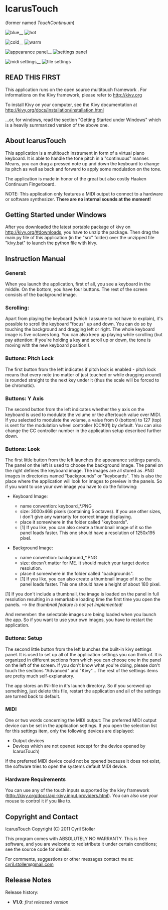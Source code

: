 IcarusTouch
==============

(former named *TouchContinuum*)

![blue](http://a6.sphotos.ak.fbcdn.net/hphotos-ak-ash4/299067_222700637789286_100001480546056_629480_1690295720_n.jpg?dl=1)__
![hot](http://a5.sphotos.ak.fbcdn.net/hphotos-ak-snc7/311805_222700691122614_100001480546056_629484_266904590_n.jpg?dl=1)

![cold](http://a8.sphotos.ak.fbcdn.net/hphotos-ak-ash4/303941_222700671122616_100001480546056_629483_2090968175_n.jpg?dl=1)__
![warm](http://a4.sphotos.ak.fbcdn.net/hphotos-ak-snc7/316868_222700654455951_100001480546056_629481_1168308683_n.jpg?dl=1)


![appearance panel](http://a3.sphotos.ak.fbcdn.net/hphotos-ak-snc7/302045_222700711122612_100001480546056_629485_1168915418_n.jpg?dl=1)__
![settings panel](http://a1.sphotos.ak.fbcdn.net/hphotos-ak-snc7/297911_222700724455944_100001480546056_629486_1335669365_n.jpg?dl=1)

![midi settings](http://a7.sphotos.ak.fbcdn.net/hphotos-ak-ash4/309539_222700734455943_100001480546056_629487_810765182_n.jpg?dl=1)__
![file settings](http://a8.sphotos.ak.fbcdn.net/hphotos-ak-ash4/310184_222700747789275_100001480546056_629488_1421361828_n.jpg?dl=1)

READ THIS FIRST
---------------

This application runs on the open source multitouch framework <Kivy>.
For informations on the Kivy framework, please refer to http://kivy.org

To install Kivy on your computer, see the Kivy documentation at
http://kivy.org/docs/installation/installation.html

...or, for windows, read the section "Getting Started under Windows" which is a
heavily summarized version of the above one.


About IcarusTouch
--------------------

This application is a multitouch instrument in form of a virtual piano keyboard.
It is able to handle the tone pitch in a "continuous" manner. Means, you can
drag a pressed note up and down the keyboard to change its pitch as well as
back and forward to apply some modulation on the tone.

The application is made in honor of the great but also costly Haaken Continuum
Fingerboard.

NOTE: This application only features a MIDI output to connect to a hardware or
software synthesizer. **There are no internal sounds at the moment!**


Getting Started under Windows
-----------------------------

After you downloaded the latest portable package of kivy on
http://kivy.org/#downloads, you have to unzip the package. Then drag the main.py
file of this application (in the "src" folder) over the unzipped file "kivy.bat"
to launch the python file with kivy.


Instruction Manual
------------------

### General:

When you launch the application, first of all, you see a keyboard in the middle.
On the bottom, you have four buttons. The rest of the screen consists of the
background image.


### Scrolling:

Apart from playing the keyboard (which I assume to not have to explain), it's
possible to scroll the keyboard "focus" up and down. You can do so by touching
the background and dragging left or right. The whole keyboard image is five
octaves long. You can also keep up playing while scrolling (but pay attention:
if you're holding a key and scroll up or down, the tone is moving with the new
keyboard position!).

### Buttons: Pitch Lock

The first button from the left indicates if pitch lock is enabled - pitch lock
means that every note (no matter of just touched or while dragging around) is
rounded straight to the next key under it (thus the scale will be forced to be
chromatic).


### Buttons: Y Axis

The second button from the left indicates whether the y axis on the keyboard is
used to modulate the volume or the aftertouch value over MIDI. If you selected
to modulate the volume, a value from 0 (bottom) to 127 (top) is sent for the
modulation wheel controller (CC#01) by default. You can also change the CC
controller number in the application setup described further down.


### Buttons: Look

The first little button from the left launches the appearance settings panels.
The panel on the left is used to choose the background image. The panel on the
right defines the keyboard image.
The images are all stored as .PNG images in directories named "backgrounds" or
"keyboards". This is also the place where the application will look for images
to preview in the panels. So if you want to use your own image you have to do
the following:

* Keyboard Image:
  * name convention: keyboard_*.PNG
  * size: 3000x468 pixels (containing 5 octaves). If you use other sizes, i
    don't give any warranty for correct image displaying.
  * place it somewhere in the folder called "keyboards".
  * [1] If you like, you can also create a thumbnail image of it so the panel
    loads faster. This one should have a resolution of 1250x195 pixel.

* Background Image:
  * name convention: background_*.PNG
  * size: doesn't matter for ME. It should match your target device resolution.
  * place it somewhere in the folder called "backgrounds".
  * [1] If you like, you can also create a thumbnail image of it so the panel
    loads faster. This one should have a height of about 180 pixel.

[1] If you don't include a thumbnail, the image is loaded on the panel in full
resolution resulting in a remarkable loading time the first time you open the
panels. --> *the thumbnail feature is not yet implemented!*

And remember: the selectable images are being loaded when you launch the app.
So if you want to use your own images, you have to restart the application.


### Buttons: Setup

The second little button from the left launches the built-in kivy settings
panel. It is used to set up all of the application settings you can think of.
It is organized in different sections from which you can choose one in the panel
on the left of the screen.
If you don't know what you're doing, please don't touch the sections "Advanced"
and "Kivy"...
The rest of the settings items are pretty much self-explanatory.

The app stores an INI-file in it's launch directory. So if you screwed up
something, just delete this file, restart the application and all of the
settings are turned back to default.


### MIDI

One or two words concerning the MIDI output: The preferred MIDI output device
can be set in the application settings. If you open the selection list for this
settings item, only the following devices are displayed:

* Output devices
* Devices which are not opened (except for the device opened by IcarusTouch)

If the preferred MIDI device could not be opened because it does not exist, the
software tries to open the systems default MIDI device.


### Hardware Requirements

You can use any of the touch inputs supported by the kivy framework
(http://kivy.org/docs/api-kivy.input.providers.html). You can also use your
mouse to control it if you like to.


Copyright and Contact
---------------------

IcarusTouch Copyright (C) 2011 Cyril Stoller

This program comes with ABSOLUTELY NO WARRANTY. This is free software,
and you are welcome to redistribute it under certain conditions;
see the source code for details.

For comments, suggestions or other messages contact me at:
cyril.stoller@gmail.com


Release Notes
-------------

Release history:

* **V1.0**: *first released version*


